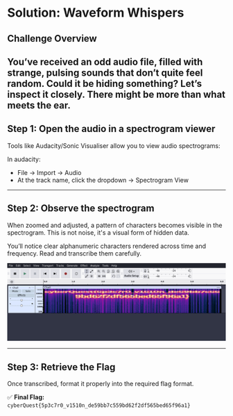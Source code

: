 # Solution: Waveform Whispers

## Challenge Overview

You’ve received an odd audio file, filled with strange, pulsing sounds that don’t quite feel random.
Could it be hiding something? Let’s inspect it closely. There might be more than what meets the ear.
---

##  Step 1: Open the audio in a spectrogram viewer

Tools like Audacity/Sonic Visualiser allow you to view audio spectrograms:

In audacity: 
- File → Import → Audio
- At the track name, click the dropdown → Spectrogram View


---

##  Step 2: Observe the spectrogram

When zoomed and adjusted, a pattern of characters becomes visible in the spectrogram. This is not noise, it's a visual form of hidden data.

You’ll notice clear alphanumeric characters rendered across time and frequency. Read and transcribe them carefully.

![Spectogram View](./Images/spectogram_view.png)

---

##  Step 3: Retrieve the Flag

Once transcribed, format it properly into the required flag format.

✅ **Final Flag:**  
`cyberQuest{5p3c7r0_v1510n_de59bb7c559bd62f2df565bed65f96a1}`


